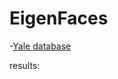 # EigenFaces

-[Yale database](http://www.cad.zju.edu.cn/home/dengcai/Data/FaceData.html)

results: [](results_sum.pdf)